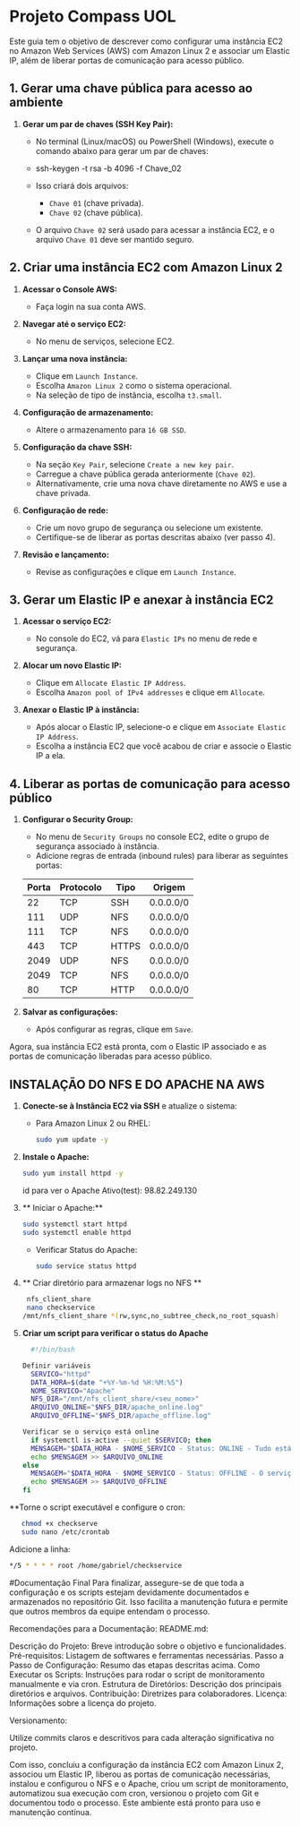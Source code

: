 # Projeto Compass UOL

Este guia tem o objetivo de descrever como configurar uma instância EC2 no Amazon Web Services (AWS) com Amazon Linux 2 e associar um Elastic IP, além de liberar portas de comunicação para acesso público.

## 1. Gerar uma chave pública para acesso ao ambiente

1. **Gerar um par de chaves (SSH Key Pair):**
    - No terminal (Linux/macOS) ou PowerShell (Windows), execute o comando abaixo para gerar um par de chaves:
      
    - ssh-keygen -t rsa -b 4096 -f Chave_02
      
    - Isso criará dois arquivos:
      - `Chave 01` (chave privada).
      - `Chave 02` (chave pública).
    - O arquivo `Chave 02` será usado para acessar a instância EC2, e o arquivo `Chave 01` deve ser mantido seguro.

## 2. Criar uma instância EC2 com Amazon Linux 2

1. **Acessar o Console AWS:**
    - Faça login na sua conta AWS.

2. **Navegar até o serviço EC2:**
    - No menu de serviços, selecione EC2.

3. **Lançar uma nova instância:**
    - Clique em `Launch Instance`.
    - Escolha `Amazon Linux 2` como o sistema operacional.
    - Na seleção de tipo de instância, escolha `t3.small`.

4. **Configuração de armazenamento:**
    - Altere o armazenamento para `16 GB SSD`.

5. **Configuração da chave SSH:**
    - Na seção `Key Pair`, selecione `Create a new key pair`.
    - Carregue a chave pública gerada anteriormente (`Chave 02`).
    - Alternativamente, crie uma nova chave diretamente no AWS e use a chave privada.

6. **Configuração de rede:**
    - Crie um novo grupo de segurança ou selecione um existente.
    - Certifique-se de liberar as portas descritas abaixo (ver passo 4).

7. **Revisão e lançamento:**
    - Revise as configurações e clique em `Launch Instance`.

## 3. Gerar um Elastic IP e anexar à instância EC2

1. **Acessar o serviço EC2:**
    - No console do EC2, vá para `Elastic IPs` no menu de rede e segurança.

2. **Alocar um novo Elastic IP:**
    - Clique em `Allocate Elastic IP Address`.
    - Escolha `Amazon pool of IPv4 addresses` e clique em `Allocate`.

3. **Anexar o Elastic IP à instância:**
    - Após alocar o Elastic IP, selecione-o e clique em `Associate Elastic IP Address`.
    - Escolha a instância EC2 que você acabou de criar e associe o Elastic IP a ela.

## 4. Liberar as portas de comunicação para acesso público

1. **Configurar o Security Group:**
    - No menu de `Security Groups` no console EC2, edite o grupo de segurança associado à instância.
    - Adicione regras de entrada (inbound rules) para liberar as seguintes portas:

   | Porta  | Protocolo | Tipo  | Origem       |
   |--------|-----------|-------|--------------|
   | 22     | TCP       | SSH   | 0.0.0.0/0    |
   | 111    | UDP       | NFS   | 0.0.0.0/0    |
   | 111    | TCP       | NFS   | 0.0.0.0/0    |
   | 443    | TCP       | HTTPS | 0.0.0.0/0    |
   | 2049   | UDP       | NFS   | 0.0.0.0/0    |
   | 2049   | TCP       | NFS   | 0.0.0.0/0    |
   | 80     | TCP       | HTTP  | 0.0.0.0/0    |
     
2. **Salvar as configurações:**
    - Após configurar as regras, clique em `Save`.

Agora, sua instância EC2 está pronta, com o Elastic IP associado e as portas de comunicação liberadas para acesso público.

## INSTALAÇÃO DO NFS E DO APACHE NA AWS

1. **Conecte-se à Instância EC2 via SSH** e atualize o sistema:

    - Para Amazon Linux 2 ou RHEL:
      ```bash
      sudo yum update -y
      ```
2. **Instale o Apache:**

      ```bash
      sudo yum install httpd -y
      ```
      id para ver o Apache Ativo(test): 98.82.249.130
3. ** Iniciar o Apache:**

      ```bash
      sudo systemctl start httpd
      sudo systemctl enable httpd
      ```
    - Verificar Status do Apache:
      ```bash
      sudo service status httpd
      ```
 4. ** Criar diretório para armazenar logs no NFS **
      ```bash
       nfs_client_share
       nano checkservice
      /mnt/nfs_client_share *(rw,sync,no_subtree_check,no_root_squash)
      ```
4. **Criar um script para verificar o status do Apache**
    ```bash
      #!/bin/bash

   Definir variáveis
      SERVICO="httpd"
      DATA_HORA=$(date "+%Y-%m-%d %H:%M:%S")
      NOME_SERVICO="Apache"
      NFS_DIR="/mnt/nfs_client_share/<seu_nome>"
      ARQUIVO_ONLINE="$NFS_DIR/apache_online.log"
      ARQUIVO_OFFLINE="$NFS_DIR/apache_offline.log"

    Verificar se o serviço está online
      if systemctl is-active --quiet $SERVICO; then
      MENSAGEM="$DATA_HORA - $NOME_SERVICO - Status: ONLINE - Tudo está funcionando corretamente."
      echo $MENSAGEM >> $ARQUIVO_ONLINE
   else
      MENSAGEM="$DATA_HORA - $NOME_SERVICO - Status: OFFLINE - O serviço está inativo!"
      echo $MENSAGEM >> $ARQUIVO_OFFLINE
   fi
    ```
**Torne o script executável e configure o cron:
```bash
   chmod +x checkserve
   sudo nano /etc/crontab
 ```
Adicione a linha:
```bash
*/5 * * * * root /home/gabriel/checkservice
```

  #Documentação Final
Para finalizar, assegure-se de que toda a configuração e os scripts estejam devidamente documentados e armazenados no repositório Git. Isso facilita a manutenção futura e permite que outros membros da equipe entendam o processo.

Recomendações para a Documentação:
README.md:

Descrição do Projeto: Breve introdução sobre o objetivo e funcionalidades.
Pré-requisitos: Listagem de softwares e ferramentas necessárias.
Passo a Passo de Configuração: Resumo das etapas descritas acima.
Como Executar os Scripts: Instruções para rodar o script de monitoramento manualmente e via cron.
Estrutura de Diretórios: Descrição dos principais diretórios e arquivos.
Contribuição: Diretrizes para colaboradores.
Licença: Informações sobre a licença do projeto.

Versionamento:

Utilize commits claros e descritivos para cada alteração significativa no projeto.

Com isso, concluiu a configuração da instância EC2 com Amazon Linux 2, associou um Elastic IP, liberou as portas de comunicação necessárias, instalou e configurou o NFS e o Apache, criou um script de monitoramento, automatizou sua execução com cron, versionou o projeto com Git e documentou todo o processo. Este ambiente está pronto para uso e manutenção contínua.

    

